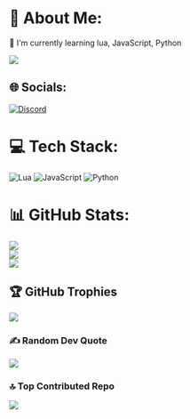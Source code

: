# 💫 About Me:
🌱 I'm currently learning lua, JavaScript, Python

![](https://komarev.com/ghpvc/?username=4ozCy)

## 🌐 Socials:
[![Discord](https://img.shields.io/badge/Discord-%237289DA.svg?logo=discord&logoColor=white)](https://discord.com/users/1107744228773220473) 

# 💻 Tech Stack:
![Lua](https://img.shields.io/badge/lua-%232C2D72.svg?style=for-the-badge&logo=lua&logoColor=white) ![JavaScript](https://img.shields.io/badge/javascript-%23323330.svg?style=for-the-badge&logo=javascript&logoColor=%23F7DF1E) ![Python](https://img.shields.io/badge/python-3670A0?style=for-the-badge&logo=python&logoColor=ffdd54)
# 📊 GitHub Stats:
![](https://github-readme-stats.vercel.app/api?username=4ozCy&theme=dark&hide_border=false&include_all_commits=true&count_private=true)<br/>
![](https://github-readme-streak-stats.herokuapp.com/?user=4ozCy&theme=dark&hide_border=false)<br/>
![](https://github-readme-stats.vercel.app/api/top-langs/?username=4ozCy&theme=dark&hide_border=false&include_all_commits=true&count_private=true&layout=compact)

## 🏆 GitHub Trophies
![](https://github-profile-trophy.vercel.app/?username=4ozCy&theme=radical&no-frame=false&no-bg=true&margin-w=4)

### ✍️ Random Dev Quote
![](https://quotes-github-readme.vercel.app/api?type=horizontal&theme=radical)

### 🔝 Top Contributed Repo
![](https://github-contributor-stats.vercel.app/api?username=4ozCy&limit=5&theme=dark&combine_all_yearly_contributions=true)
